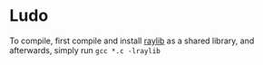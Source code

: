 
# Ludo

To compile, first compile and install [raylib](https://github.com/raysan5/raylib) as a shared library, and afterwards, simply run
`gcc *.c -lraylib`


